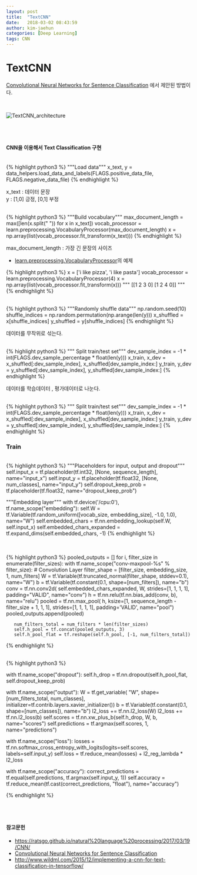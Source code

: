 ```yaml
---
layout: post
title:  "TextCNN"
date:   2018-03-02 08:43:59
author: kim-jaehun
categories: [Deep Learning]
tags: CNN
---
```


# TextCNN

[Convolutional Neural Networks for Sentence Classification](http://emnlp2014.org/papers/pdf/EMNLP2014181.pdf) 에서 제안된 방법이다.

<br>

![TextCNN_architecture](https://drive.google.com/uc?id=1V_eDSDjbEFknbFJPkCACO8ZQSdj7O0os)

<br>
<br>

#### CNN을 이용해서 Text Classification 구현
<br>
{% highlight python3 %}
"""Load data"""
x_text, y = data_helpers.load_data_and_labels(FLAGS.positive_data_file, FLAGS.negative_data_file)
{% endhighlight %}

x_text : 데이터 문장<br>
y : [1,0] 긍정, [0,1] 부정

<br>
{% highlight python3 %}
"""Build vocabulary"""
max_document_length = max([len(x.split(" ")) for x in x_text])
vocab_processor = learn.preprocessing.VocabularyProcessor(max_document_length)
x = np.array(list(vocab_processor.fit_transform(x_text)))
{% endhighlight %}

max_document_length : 가장 긴 문장의 사이즈
* [learn.preprocessing.VocabularyProcessor](http://tflearn.org/data_utils/)의 예제

{% highlight python3 %}
x = ['i like pizza', 'i like pasta']
vocab_processor = learn.preprocessing.VocabularyProcessor(4)
x = np.array(list(vocab_processor.fit_transform(x)))
"""
[[1 2 3 0]
 [1 2 4 0]]
"""
{% endhighlight %}

<br>
{% highlight python3 %}
"""Randomly shuffle data"""
np.random.seed(10)
shuffle_indices = np.random.permutation(np.arange(len(y)))
x_shuffled = x[shuffle_indices]
y_shuffled = y[shuffle_indices]
{% endhighlight %}

데이터를 무작위로 섞는다.

<br>
{% highlight python3 %}
""" Split train/test set"""
dev_sample_index = -1 * int(FLAGS.dev_sample_percentage * float(len(y)))
x_train, x_dev = x_shuffled[:dev_sample_index], x_shuffled[dev_sample_index:]
y_train, y_dev = y_shuffled[:dev_sample_index], y_shuffled[dev_sample_index:]
{% endhighlight %}

데이터를 학습데이터 , 평가데이터로 나눈다.

<br>
{% highlight python3 %}
""" Split train/test set"""
dev_sample_index = -1 * int(FLAGS.dev_sample_percentage * float(len(y)))
x_train, x_dev = x_shuffled[:dev_sample_index], x_shuffled[dev_sample_index:]
y_train, y_dev = y_shuffled[:dev_sample_index], y_shuffled[dev_sample_index:]
{% endhighlight %}



### Train
<br>
{% highlight python3 %}
"""Placeholders for input, output and dropout"""
self.input_x = tf.placeholder(tf.int32, [None, sequence_length], name="input_x")
self.input_y = tf.placeholder(tf.float32, [None, num_classes], name="input_y")
self.dropout_keep_prob = tf.placeholder(tf.float32, name="dropout_keep_prob")

"""Embedding layer"""
with tf.device('/cpu:0'), tf.name_scope("embedding"):
  self.W = tf.Variable(tf.random_uniform([vocab_size, embedding_size], -1.0, 1.0), name="W")
  self.embedded_chars = tf.nn.embedding_lookup(self.W, self.input_x)
  self.embedded_chars_expanded = tf.expand_dims(self.embedded_chars, -1)
{% endhighlight %}

<br>
<br>
{% highlight python3 %}
       pooled_outputs = []
       for i, filter_size in enumerate(filter_sizes):
           with tf.name_scope("conv-maxpool-%s" % filter_size):
               # Convolution Layer
               filter_shape = [filter_size, embedding_size, 1, num_filters]
               W = tf.Variable(tf.truncated_normal(filter_shape, stddev=0.1), name="W")
               b = tf.Variable(tf.constant(0.1, shape=[num_filters]), name="b")
               conv = tf.nn.conv2d(
                   self.embedded_chars_expanded,
                   W,
                   strides=[1, 1, 1, 1],
                   padding="VALID",
                   name="conv")
               h = tf.nn.relu(tf.nn.bias_add(conv, b), name="relu")
               pooled = tf.nn.max_pool(
                   h,
                   ksize=[1, sequence_length - filter_size + 1, 1, 1],
                   strides=[1, 1, 1, 1],
                   padding='VALID',
                   name="pool")
               pooled_outputs.append(pooled)

       num_filters_total = num_filters * len(filter_sizes)
       self.h_pool = tf.concat(pooled_outputs, 3)
       self.h_pool_flat = tf.reshape(self.h_pool, [-1, num_filters_total])

{% endhighlight %}
<br>
<br>

{% highlight python3 %}

 with tf.name_scope("dropout"):
     self.h_drop = tf.nn.dropout(self.h_pool_flat, self.dropout_keep_prob)

 with tf.name_scope("output"):
     W = tf.get_variable(
         "W",
         shape=[num_filters_total, num_classes],
         initializer=tf.contrib.layers.xavier_initializer())
     b = tf.Variable(tf.constant(0.1, shape=[num_classes]), name="b")
     l2_loss += tf.nn.l2_loss(W)
     l2_loss += tf.nn.l2_loss(b)
     self.scores = tf.nn.xw_plus_b(self.h_drop, W, b, name="scores")
     self.predictions = tf.argmax(self.scores, 1, name="predictions")

 with tf.name_scope("loss"):
     losses = tf.nn.softmax_cross_entropy_with_logits(logits=self.scores, labels=self.input_y)
     self.loss = tf.reduce_mean(losses) + l2_reg_lambda * l2_loss

 with tf.name_scope("accuracy"):
     correct_predictions = tf.equal(self.predictions, tf.argmax(self.input_y, 1))
     self.accuracy = tf.reduce_mean(tf.cast(correct_predictions, "float"), name="accuracy")

{% endhighlight %}






<br><br>
#### 참고문헌


* https://ratsgo.github.io/natural%20language%20processing/2017/03/19/CNN/
* [Convolutional Neural Networks for Sentence Classification](http://emnlp2014.org/papers/pdf/EMNLP2014181.pdf)
* http://www.wildml.com/2015/12/implementing-a-cnn-for-text-classification-in-tensorflow/
